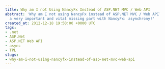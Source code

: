 ```yaml
---
title: Why am I not Using NancyFx Instead of ASP.NET MVC / Web API
abstract: 'Why am I not using NancyFx instead of ASP.NET MVC / Web API? Because of
  a very important and vital missing part with NancyFx: asynchrony!'
created_at: 2012-12-18 19:50:00 +0000 UTC
tags:
- .net
- ASP.Net
- ASP.NET Web API
- async
- TPL
slugs:
- why-am-i-not-using-nancyfx-instead-of-asp-net-mvc-web-api
---
```


